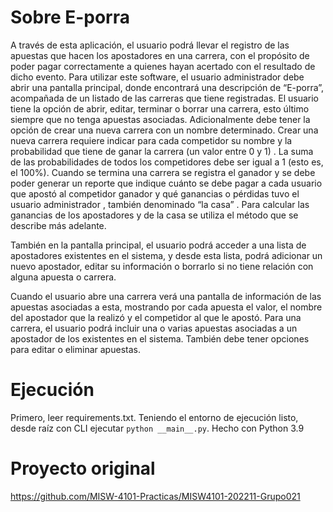 # Sobre E-porra

A través de esta aplicación, el usuario podrá llevar el registro de las apuestas que hacen los apostadores en una carrera, con el propósito de poder pagar correctamente a quienes hayan acertado con el resultado de dicho evento. Para utilizar este software, el usuario administrador debe abrir una pantalla principal, donde encontrará una descripción de “E-porra”, acompañada de un listado de las carreras que tiene registradas. El usuario tiene la opción de abrir, editar, terminar o borrar una carrera, esto último siempre que no tenga apuestas asociadas. Adicionalmente debe tener la opción de crear una nueva carrera con un nombre determinado. Crear una nueva carrera requiere indicar para cada competidor su nombre y la probabilidad que tiene de ganar la carrera (un valor entre 0 y 1) . La suma de las probabilidades de todos los competidores debe ser igual a 1 (esto es, el 100%). Cuando se termina una carrera se registra el ganador y se debe poder generar un reporte que indique cuánto se debe pagar a cada usuario que apostó al competidor ganador y qué ganancias o pérdidas tuvo el usuario administrador , también denominado “la casa” . Para calcular las ganancias de los apostadores y de la casa se utiliza el método que se describe más adelante.

También en la pantalla principal, el usuario podrá acceder a una lista de apostadores existentes en el sistema, y desde esta lista, podrá adicionar un nuevo apostador, editar su información o borrarlo si no tiene relación con alguna apuesta o carrera.

Cuando el usuario abre una carrera verá una pantalla de información de las apuestas asociadas a esta, mostrando por cada apuesta el valor, el nombre del apostador que la realizó y el competidor al que le apostó. Para una carrera, el usuario podrá incluir una o varias apuestas asociadas a un apostador de los existentes en el sistema. También debe tener opciones para editar o eliminar apuestas.

# Ejecución

Primero, leer requirements.txt. Teniendo el entorno de ejecución listo, desde raíz con CLI ejecutar `python __main__.py`. Hecho con Python 3.9

# Proyecto original

https://github.com/MISW-4101-Practicas/MISW4101-202211-Grupo021
